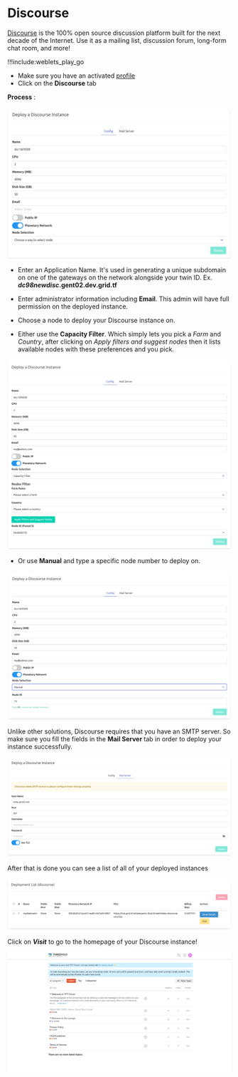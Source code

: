 # Discourse

[Discourse](https://www.discourse.org/) is the 100% open source discussion platform built for the next decade of the Internet. Use it as a mailing list, discussion forum, long-form chat room, and more!


!!!include:weblets_play_go
- Make sure you have an activated [profile](weblets_profile_manager)
- Click on the **Discourse** tab

__Process__ :

![](img/discourse1.png)

- Enter an Application Name. It's used in generating a unique subdomain on one of the gateways on the network alongside your twin ID. Ex. ***dc98newdisc*.gent02.dev.grid.tf**

- Enter administrator information including **Email**. This admin will have full permission on the deployed instance.

- Choose a node to deploy your Discourse instance on.

- Either use the **Capacity Filter**. Which simply lets you pick a *Farm* and *Country*, after clicking on *Apply filters and suggest nodes* then it lists available nodes with these preferences and you pick.

![](img/discourse2.png)

- Or use **Manual** and type a specific node number to deploy on.

![](img/discourse3.png)

Unlike other solutions, Discourse requires that you have an SMTP server. So make sure you fill the fields in the **Mail Server** tab in order to deploy your instance successfully.

![](img/discourse4.png)

After that is done you can see a list of all of your deployed instances

![](img/discourse5.png)

Click on ***Visit*** to go to the homepage of your Discourse instance! 

![](img/discourse6.png)
